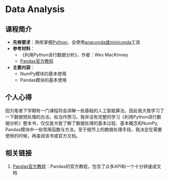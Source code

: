 # Data Analysis

## 课程简介

- **先修要求**：熟练掌握[Python](../da-yi-shang/python.md)，会使用[anaconda或miniconda](../tools/Anaconda.md)工具
- **参考材料**：
    - 《利用Python进行数据分析》，作者：Wes MacKinney
    - [Pandas官方教程](https://pandas.pydata.org/docs/getting_started/index.html)
- **主要内容**：
    - NumPy模块的基本使用
    - Pandas模块的基本使用

## 个人心得

因为笔者下学期有一门课程将会讲解一些基础的人工智能算法，因此我大致学习了一下数据预处理的办法，权当作预习。我并没有完整的学习《利用Python进行数据分析》整本书，仅仅是大致了解了数据处理的基本过程、基本概念和NumPy, Pandas模块中一些常用函数与方法。至于细节上的数据处理手段，我决定在需要使用的时候，再查阅该书或官方文档。

## 相关链接

1. [Pandas官方教程](https://pandas.pydata.org/docs/getting_started/index.html)：Pandas的官方教程，包含了众多API和一个十分钟速成文档